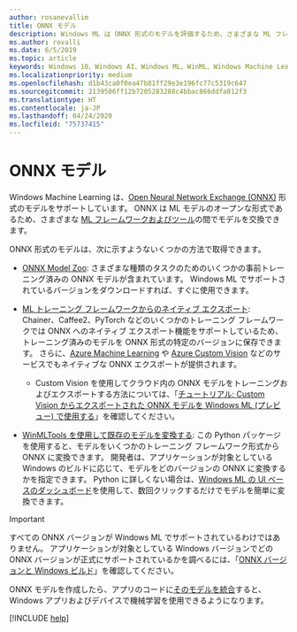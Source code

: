 ```yaml
---
author: rosanevallim
title: ONNX モデル
description: Windows ML は ONNX 形式のモデルを評価するため、さまざまな ML フレームワークおよびツールの間でモデルを交換できます。
ms.author: rovalli
ms.date: 6/5/2019
ms.topic: article
keywords: Windows 10、Windows AI、Windows ML、WinML、Windows Machine Learning、ONNX
ms.localizationpriority: medium
ms.openlocfilehash: d1b43ca0f0ea47b81ff29e3e196fc77c5319c647
ms.sourcegitcommit: 2139506ff12b7205283288c4bbac866ddfa812f3
ms.translationtype: HT
ms.contentlocale: ja-JP
ms.lasthandoff: 04/24/2020
ms.locfileid: "75737415"
---
```

# <a name="onnx-models"></a>ONNX モデル

Windows Machine Learning は、[Open Neural Network Exchange (ONNX)](https://onnx.ai/) 形式のモデルをサポートしています。 ONNX は ML モデルのオープンな形式であるため、さまざまな [ML フレームワークおよびツール](https://onnx.ai/supported-tools)の間でモデルを交換できます。

ONNX 形式のモデルは、次に示すようないくつかの方法で取得できます。

- [ONNX Model Zoo](https://github.com/onnx/models): さまざまな種類のタスクのためのいくつかの事前トレーニング済みの ONNX モデルが含まれています。 Windows ML でサポートされているバージョンをダウンロードすれば、すぐに使用できます。

- [ML トレーニング フレームワークからのネイティブ エクスポート](https://onnx.ai/supported-tools): Chainer、Caffee2、PyTorch などのいくつかのトレーニング フレームワークでは ONNX へのネイティブ エクスポート機能をサポートしているため、トレーニング済みのモデルを ONNX 形式の特定のバージョンに保存できます。 さらに、[Azure Machine Learning](https://azure.microsoft.com/services/machine-learning-service/) や [Azure Custom Vision](https://docs.microsoft.com/azure/cognitive-services/custom-vision-service/getting-started-build-a-classifier) などのサービスでもネイティブな ONNX エクスポートが提供されます。
    - Custom Vision を使用してクラウド内の ONNX モデルをトレーニングおよびエクスポートする方法については、「[チュートリアル: Custom Vision からエクスポートされた ONNX モデルを Windows ML (プレビュー) で使用する](https://docs.microsoft.com/azure/cognitive-services/custom-vision-service/custom-vision-onnx-windows-ml)」を確認してください。

- [WinMLTools を使用して既存のモデルを変換する](https://docs.microsoft.com/windows/ai/windows-ml/convert-model-winmltools): この Python パッケージを使用すると、モデルをいくつかのトレーニング フレームワーク形式から ONNX に変換できます。 開発者は、アプリケーションが対象としている Windows のビルドに応じて、モデルをどのバージョンの ONNX に変換するかを指定できます。 Python に詳しくない場合は、[Windows ML の UI ベースのダッシュボード](https://github.com/Microsoft/Windows-Machine-Learning/tree/master/Tools/WinMLDashboard)を使用して、数回クリックするだけでモデルを簡単に変換できます。

> [!IMPORTANT]
> すべての ONNX バージョンが Windows ML でサポートされているわけではありません。 アプリケーションが対象としている Windows バージョンでどの ONNX バージョンが正式にサポートされているかを調べるには、「[ONNX バージョンと Windows ビルド](onnx-versions.md)」を確認してください。

ONNX モデルを作成したら、アプリのコードに[そのモデルを統合](https://docs.microsoft.com/windows/ai/windows-ml/integrate-model)すると、Windows アプリおよびデバイスで機械学習を使用できるようになります。

[!INCLUDE [help](../includes/get-help.md)]
